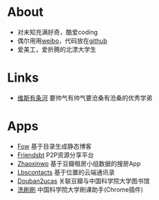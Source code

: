 About
=====

- 对未知充满好奇，酷爱coding
- 偶尔用用[weibo](http://weibo.com/u/1704839092/)，代码放在[github](https://github.com/zhangxiaoyang/)
- 爱美工，爱折腾的北漂大学生

Links
=====

- [维斯有条河](http://vince67.github.io/)
要帅气有帅气要沧桑有沧桑的优秀学弟

Apps
====

- [Fow](https://github.com/zhangxiaoyang/fow)
基于目录生成静态博客
- [Friendsbt](http://friendsbt.com/)
P2P资源分享平台
- [Zhaoxinwo](http://zhaoxinwo.com/)
基于豆瓣租房小组数据的搜房App
- [Lbscontacts](http://lbscontacts.sinaapp.com/)
基于位置的云端通讯录
- [Douban2ucas](http://douban2ucas.sinaapp.com/)
关联豆瓣与中国科学院大学图书馆
- [洗刷刷](https://chrome.google.com/webstore/detail/%E6%B4%97%E5%88%B7%E5%88%B7/fagehamoecjopoonolnaahffmafnadao)
中国科学院大学刷课助手(Chrome插件)

<div class="ds-thread"></div>
